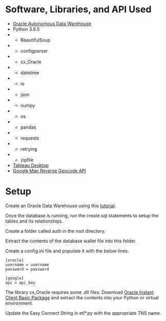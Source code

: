 # Software, Libraries, and API Used

- [Oracle Autonomous Data Warehouse](https://www.oracle.com/autonomous-database/autonomous-data-warehouse/)
- Python 3.8.5 
- - BeautifulSoup 
- - configparser 
- - cx_Oracle
- - datetime
- - io 
- - json 
- - numpy 
- - os 
- - pandas
- - requests
- - retrying
- - zipfile
- [Tableau Desktop](https://www.tableau.com/products/desktop)
- [Google Map Reverse Geocode API](https://developers.google.com/maps/documentation/geocoding/overview#ReverseGeocoding)

# Setup

Create an Oracle Data Warehouse using this [tutorial](http://holowczak.com/getting-started-with-oracle-autonomous-database-in-the-cloud/).

Once the database is running, run the create.sql statements to setup the tables and its relationships.

Create a folder called auth in the root directory.

Extract the contents of the database wallet file into this folder.

Create a config.ini file and populate it with the below lines.
```
[oracle]
username = username
password = password

[google]
api = api_key
```

The library cx_Oracle requires some .dll files. Download [Oracle Instant Client Basic Package](https://www.oracle.com/database/technologies/instant-client/winx64-64-downloads.html) and extract the contents into your Python or virtual environment.

Update the Easy Connect String in etl*.py with the appropriate TNS name. 
